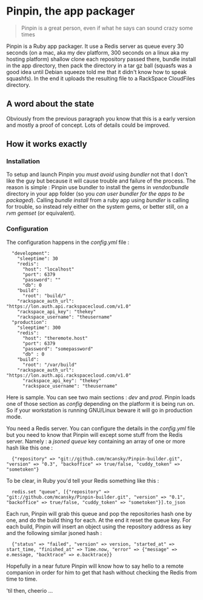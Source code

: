 # Pinpin, the app packager

> Pinpin is a great person, even if what he says
> can sound crazy some times

Pinpin is a Ruby app packager. It use a Redis server as queue every 30 seconds (on a mac, aka my dev platform, 300 seconds on a linux aka my hosting platform) shallow clone each repository passed there, bundle install in the app directory, then pack the directory in a tar gz ball (squasfs was a good idea until Debian squeeze told me that it didn't know how to speak squashfs). In the end it uploads the resulting file to a RackSpace CloudFiles directory.

## A word about the state

Obviously from the previous paragraph you know that this is a early version and mostly a proof of concept. Lots of details could be improved.

## How it works exactly

### Installation

To setup and launch Pinpin you *must avoid* using *bundler* not that I don't like the guy but because it will cause trouble and failure of the process. The reason is simple : Pinpin use bundler to install the gems in _vendor/bundle_ directory in your app folder (so you _can user bundler for the apps to be packaged_). Calling _bundle install_ from a ruby app using _bundler_ is calling for trouble, so instead rely either on the system gems, or better still, on a _rvm gemset_ (or equivalent).

### Configuration

The configuration happens in the _config.yml_ file :

```
  "development":
    "sleeptime": 30
    "redis":
      "host": "localhost"
      "port": 6379
      "password": ""
      "db": 0
    "build":
      "root": "build/"
    "rackspace_auth_url": "https://lon.auth.api.rackspacecloud.com/v1.0"
    "rackspace_api_key": "thekey"
    "rackspace_username": "theusername"
  "production":
    "sleeptime": 300
    "redis":
      "host": "theremote.host"
      "port": 6379
      "password": "somepassword"
      "db" : 0
    "build":
      "root": "/var/build"
    "rackspace_auth_url": "https://lon.auth.api.rackspacecloud.com/v1.0"
      "rackspace_api_key": "thekey"
      "rackspace_username": "theusername"
```

Here is sample. You can see two main sections : _dev_ and _prod_. Pinpin loads one of those section as _config_ depending on the platform it is being run on. So if your workstation is running GNU/Linux beware it will go in production mode.


You need a Redis server. You can configure the details in the _config.yml_ file but you need to know that Pinpin will except some stuff from the Redis server. Namely : a _jsoned_ _queue_ key containing an array of one or more hash like this one :

```
  {"repository" => "git://github.com/mcansky/Pinpin-builder.git", "version" => "0.3", "backoffice" => true/false, "cuddy_token" => "sometoken"}
```

To be clear, in Ruby you'd tell your Redis something like this :

```
  redis.set "queue", [{"repository" => "git://github.com/mcansky/Pinpin-builder.git", "version" => "0.1", "backoffice" => true/false, "cuddy_token" => "sometoken"}].to_json
```

Each run, Pinpin will grab this queue and pop the repositories hash one by one, and do the build thing for each. At the end it reset the queue key. For each build, Pinpin will insert an object using the repository address as key and the following similar jsoned hash :

```
  {"status" => "failed", "version" => version, "started_at" => start_time, "finished_at" => Time.now, "error" => {"message" => e.message, "backtrace" => e.backtrace}}
```

Hopefully in a near future Pinpin will know how to say hello to a remote companion in order for him to get that hash without checking the Redis from time to time.

'til then, cheerio ...
